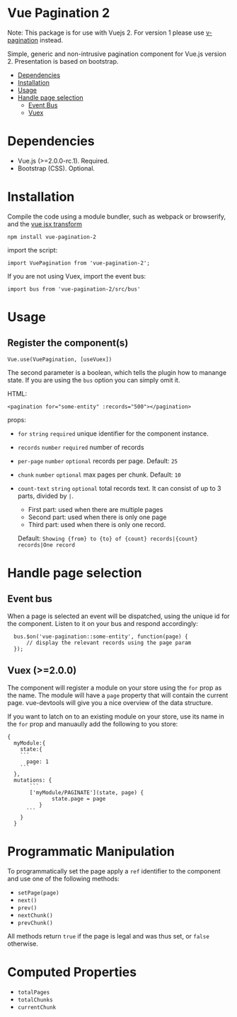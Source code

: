 # Vue Pagination 2

Note: This package is for use with Vuejs 2.
For version 1 please use [v-pagination](https://www.npmjs.com/package/v-pagination) instead.

Simple, generic and non-intrusive pagination component for Vue.js version 2.
Presentation is based on bootstrap.

- [Dependencies](#dependencies)
- [Installation](#installation)
- [Usage](#usage)
- [Handle page selection](#handle-page-selection)
  - [Event Bus](#event-bus)
  - [Vuex](#vuex)

# Dependencies

* Vue.js (>=2.0.0-rc.1). Required.
* Bootstrap (CSS). Optional.

# Installation

Compile the code using a module bundler, such as webpack or browserify, and the [vue jsx transform](https://github.com/vuejs/babel-plugin-transform-vue-jsx)

    npm install vue-pagination-2

import the script:

    import VuePagination from 'vue-pagination-2';

If you are not using Vuex, import the event bus:

    import bus from 'vue-pagination-2/src/bus'

# Usage

## Register the component(s)

    Vue.use(VuePagination, [useVuex])

The second parameter is a boolean, which tells the plugin how to manange state.
If you are using the `bus` option you can simply omit it.

HTML:

    <pagination for="some-entity" :records="500"></pagination>

props:

* `for` `string` `required` unique identifier for the component instance.
* `records` `number` `required` number of records
* `per-page` `number` `optional` records per page. Default: `25`
* `chunk` `number` `optional` max pages per chunk. Default: `10`
* `count-text` `string` `optional` total records text. It can consist of up to 3 parts, divided by `|`.
  * First part: used when there are multiple pages
  * Second part: used when there is only one page
  * Third part: used when there is only one record.

  Default: `Showing {from} to {to} of {count} records|{count} records|One record`

# Handle page selection

## Event bus

When a page is selected an event will be dispatched, using the unique id for the component.
Listen to it on your bus and respond accordingly:

      bus.$on('vue-pagination::some-entity', function(page) {
          // display the relevant records using the page param
      });

## Vuex (>=2.0.0)

The component will register a module on your store using the `for` prop as the name.
The module will have a `page` property that will contain the current page.
vue-devtools will give you a nice overview of the data structure.

If you want to latch on to an existing module on your store, use its name in the `for` prop and manuaully add the following to you store:

    {
      myModule:{
        state:{
        ```
          page: 1
        ```
      },
      mutations: {
           ```
           ['myModule/PAGINATE'](state, page) {
                  state.page = page
              }
          ```
        }
      }

# Programmatic Manipulation

To programmatically set the page apply a `ref` identifier to the component and use one of the following methods:

* `setPage(page)`
* `next()`
* `prev()`
* `nextChunk()`
* `prevChunk()`

All methods return `true` if the page is legal and was thus set, or `false` otherwise.

# Computed Properties

* `totalPages`
* `totalChunks`
* `currentChunk`
